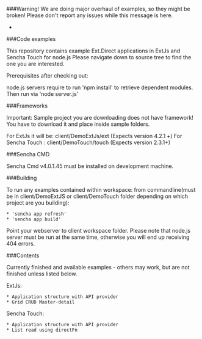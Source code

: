 ###Warning!
We are doing major overhaul of examples, so they might be broken!
Please don't report any issues while this message is here.


-

###Code examples


This repository contains example Ext.Direct applications in ExtJs and Sencha Touch for node.js
Please navigate down to source tree to find the one you are interested.

Prerequisites after checking out:

node.js servers require to run 'npm install' to retrieve dependent modules. Then run via 'node server.js'

###Frameworks


Important: Sample project you are downloading does not have framework!
You have to download it and place inside sample folders.

For ExtJs it will be:  client/DemoExtJs/ext (Expects version 4.2.1 +)
For Sencha Touch :  client/DemoTouch/touch (Expects version 2.3.1+)

###Sencha CMD


Sencha Cmd v4.0.1.45 must be installed on development machine.

###Building

To run any examples contained within workspace:
from commandline(must be in client/DemoExtJS or client/DemoTouch folder depending on which project are you building):

    * 'sencha app refresh'
    * 'sencha app build'

Point your webserver to client workspace folder.
Please note that node.js server must be run at the same time, otherwise you will end up receiving 404 errors.

###Contents


Currently finished and available examples - others may work, but are not finished unless listed below.

ExtJs:

    * Application structure with API provider
    * Grid CRUD Master-detail

Sencha Touch:

    * Application structure with API provider
    * List read using directFn
